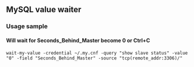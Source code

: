 ## MySQL value waiter

### Usage sample

#### Will wait for Seconds_Behind_Master become 0 or Ctrl+C

```
wait-my-value -credential ~/.my.cnf -query "show slave status" -value "0" -field "Seconds_Behind_Master" -source "tcp(remote_addr:3306)/"
```
